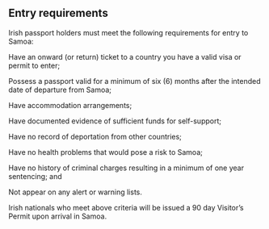 ## Entry requirements

Irish passport holders must meet the following requirements for entry to Samoa:

Have an onward (or return) ticket to a country you have a valid visa or permit to enter;

Possess a passport valid for a minimum of six (6) months after the intended date of departure from Samoa;

Have accommodation arrangements;

Have documented evidence of sufficient funds for self-support;

Have no record of deportation from other countries;

Have no health problems that would pose a risk to Samoa;

Have no history of criminal charges resulting in a minimum of one year sentencing; and

Not appear on any alert or warning lists.

Irish nationals who meet above criteria will be issued a 90 day Visitor’s Permit upon arrival in Samoa.